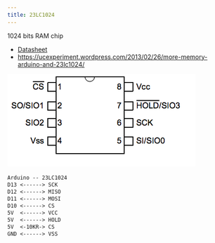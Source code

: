 ```yaml
---
title: 23LC1024
---
```


1024 bits RAM chip

* [Datasheet](http://ww1.microchip.com/downloads/en/DeviceDoc/25142A.pdf)
* <https://ucexperiment.wordpress.com/2013/02/26/more-memory-arduino-and-23lc1024/>

![img](img/screen_shot_2015-11-06_at_14.15.14.png)

```
Arduino -- 23LC1024
D13 <------> SCK
D12 <------> MISO
D11 <------> MOSI
D10 <------> CS
5V  <------> VCC
5V  <------> HOLD
5V  <-10KR-> CS
GND <------> VSS
```
